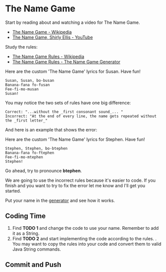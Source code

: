 # The Name Game

Start by reading about and watching a video for The Name Game.

* [The Name Game - Wikipedia](https://en.wikipedia.org/wiki/The_Name_Game)
* [The Name Game, Shirly Ellis - YouTube](https://www.youtube.com/watch?v=5MJLi5_dyn0)

Study the rules:
* [The Name Game Rules - Wikipedia](https://en.wikipedia.org/wiki/The_Name_Game#Rules)
* [The Name Game Rules - The Name Game Generator](https://thenamegame-generator.com/the-name-game-rules.html)

Here are the custom 'The Name Game' lyrics for Susan. 
Have fun!
```
Susan, Susan, bo-busan
Banana-fana fo-fusan 
Fee-fi-mo-musan 
Susan!
```

You may notice the two sets of rules have one big difference:

    Correct: "...without the _first consonant sound_... "
    Incorrect: "At the end of every line, the name gets repeated without the _first letter_"
  
And here is an example that shows the error:

Here are the custom 'The Name Game' lyrics for Stephen. 
Have fun!
```
Stephen, Stephen, bo-btephen
Banana-fana fo-ftephen 
Fee-fi-mo-mtephen 
Stephen!
```

Go ahead, try to pronounce **btephen**.

We are going to use the incorrect rules because it's easier to code. If you finish and you want to try to fix the error let me know and I'll get you started.

Put your name in the [generator](https://thenamegame-generator.com/) and see how it works.

## Coding Time

1. Find **TODO 1** and change the code to use your name. Remember to add it as a String.
2. Find **TODO 2** and start implementing the code according to the rules.
. You may want to copy the rules into your code and convert them to valid Java String commands.

## Commit and Push